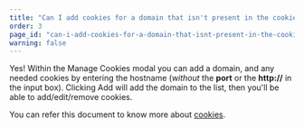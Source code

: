 ```yaml
---
title: "Can I add cookies for a domain that isn't present in the cookie manager?"
order: 3
page_id: "can-i-add-cookies-for-a-domain-that-isnt-present-in-the-cookie-manager"
warning: false
---
```

Yes! Within the Manage Cookies modal you can add a domain, and any needed cookies by entering the hostname (_without_ the **port** or the **http://** in the input box). Clicking Add will add the domain to the list, then you'll be able to add/edit/remove cookies.

You can refer this document to know more about [cookies](https://learning.getpostman.com/docs/postman/sending_api_requests/cookies/).
